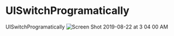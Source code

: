 # UISwitchProgramatically
UISwitchProgramatically
![Screen Shot 2019-08-22 at 3 04 00 AM](https://user-images.githubusercontent.com/53354158/63478334-bf445180-c489-11e9-8f1d-1e505f2071d8.png)
